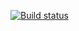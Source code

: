 [![Build status](https://ci.appveyor.com/api/projects/status/1mc8679v1g191gt7/branch/master?svg=true)](https://ci.appveyor.com/project/Nyrik1992/postmanecho/branch/master)